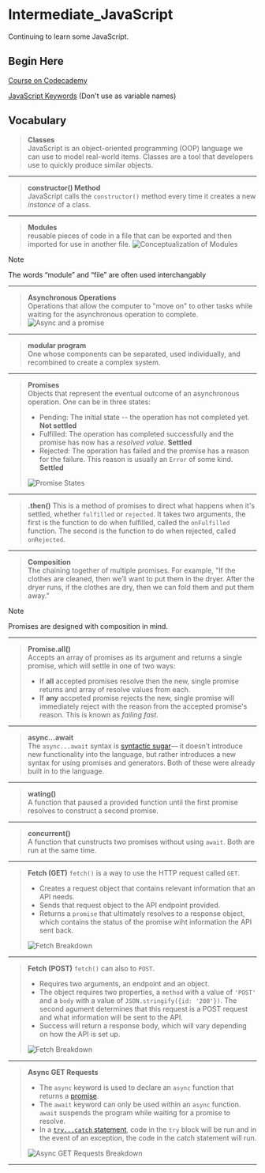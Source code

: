 # Intermediate_JavaScript

Continuing to learn some JavaScript.

## Begin Here

[Course on Codecademy](https://www.codecademy.com/enrolled/courses/learn-intermediate-javascript)

[JavaScript Keywords](https://developer.mozilla.org/en-US/docs/Web/JavaScript/Reference/Lexical_grammar#keywords) (Don't use as variable names)

## Vocabulary

> **Classes**  
> JavaScript is an object-oriented programming (OOP) language we can use to model real-world items. Classes are a tool that developers use to quickly produce similar objects.  
___

> **constructor() Method**  
> JavaScript calls the `constructor()` method every time it creates a new _instance_ of a class.  
___

> **Modules**  
> reusable pieces of code in a file that can be exported and then imported for use in another file.
> ![Conceptualization of Modules](II-Modules/modular-program-diagram.svg)

> [!NOTE]  
> The words “module” and “file” are often used interchangably
___

> **Asynchronous Operations**  
> Operations that allow the computer to "move on" to other tasks while waiting for the asynchronous operation to complete.  
> ![Async and a promise](III-Promises/3.1/Art-354_Promise.svg)
___

> **modular program**  
> One whose components can be separated, used individually, and recombined to create a complex system.  
___

> **Promises**  
> Objects that represent the eventual outcome of an asynchronous operation. One can be in three states:  
>
> - Pending: The initial state -- the operation has not completed yet. **Not settled**  
> - Fulfilled: The operation has completed successfully and the promise has now has a _resolved value_. **Settled**  
> - Rejected: The operation has failed and the promise has a reason for the failure. This reason is usually an `Error` of some kind. **Settled**  
>
> ![Promise States](III-Promises/3.2/Art-346-01.svg)
___

> **.then()**
> This is a method of promises to direct what happens when it's settled, whether `fulfilled` or `rejected`. It takes two arguments, the first is the function to do when fulfilled, called the `onFulfilled` function. The second is the function to do when rejected, called `onRejected`.  
___

> **Composition**  
> The chaining together of multiple promises. For example, "If the clothes are cleaned, then we’ll want to put them in the dryer. After the dryer runs, if the clothes are dry, then we can fold them and put them away."  

> [!NOTE]  
> Promises are designed with composition in mind.
___

> **Promise.all()**  
> Accepts an array of promises as its argument and returns a single promise, which will settle in one of two ways:
>
> - If **all** accepted promises resolve then the new, single promise returns and array of resolve values from each.  
> - If **any** accpeted promise rejects the new, single promise will immediately reject with the reason from the accepted promise's reason. This is known as _failing fast_.
>
___

> **async...await**  
> The `async...await` syntax is [syntactic sugar](https://en.wikipedia.org/wiki/Syntactic_sugar)— it doesn’t introduce new functionality into the language, but rather introduces a new syntax for using promises and generators. Both of these were already built in to the language.  
___

> **wating()**  
> A function that paused a provided function until the first promise resolves to construct a second promise.  
___

> **concurrent()**  
> A function that cunstructs two promises without using `await`. Both are run at the same time.  
___

> **Fetch (GET)**
> `fetch()` is a way to use the HTTP request called `GET`.  
>
> - Creates a request object that contains relevant information that an API needs.  
> - Sends that request object to the API endpoint provided.  
> - Returns a `promise` that ultimately resolves to a response object, which contains the status of the promise wiht information the API sent back.  
>
> ![Fetch Breakdown](V-Requests/5.2/fetch_GET_transparent.svg "Fetch Breakdown")  
___

> **Fetch (POST)**
> `fetch()` can also to `POST`.  
>
> - Requires two arguments, an endpoint and an object.  
> - The object requires two properties, a `method` with a value of `'POST'` and a `body` with a value of `JSON.stringify({id: '200'})`. The second agument determines that this request is a POST request and what information will be sent to the API.  
> - Success will return a response body, which will vary depending on how the API is set up.  
>
> ![Fetch Breakdown](V-Requests/5.5/fetch_POST_transparent.svg "Fetch Breakdown")  
___

> **Async GET Requests**  
>
> - The `async` keyword is used to declare an `async` function that returns a [promise](https://www.codecademy.com/resources/docs/javascript/promise).  
> - The `await` keyword can only be used within an `async` function. `await` suspends the program while waiting for a promise to resolve.  
> - In a [`try...catch` statement](https://developer.mozilla.org/en-US/docs/Web/JavaScript/Reference/Statements/try...catch), code in the `try` block will be run and in the event of an exception, the code in the catch statement will run.  
>
> ![Async GET Requests Breakdown](V-Requests/5.8/async-get-request.svg "Async GET Requests Breakdown")
___
